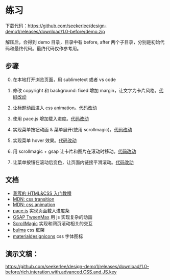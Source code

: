 # 练习
下载代码：https://github.com/seekerlee/design-demo1/releases/download/1.0-before/demo.zip

解压后，会得到 demo 目录，目录中有 before, after 两个子目录，分别是初始代码和最终代码。最终代码仅作参考用。

## 步骤
0. 在本地打开浏览页面，用 sublimetext 或者 vs code

1. 修改 copyright 和 background: fixed 增加 margin，让文字为卡片风格。[代码改动](https://github.com/seekerlee/design-demo1/commit/9ac2a64d57ea49b78c0db6703a8829176277b40a)

2. 让标题动画进入 css animation。[代码改动](https://github.com/seekerlee/design-demo1/commit/3b58ef550d03ec58fd073cb6834919446c7c8bb8)

3. 使用 pace.js 增加载入进度。[代码改动](https://github.com/seekerlee/design-demo1/commit/cec5a9c5c481be993e9fcea06bf3fd2977b94b25)

4. 实现菜单按钮动画 & 菜单展开(使用 scrollmagic)。[代码改动](https://github.com/seekerlee/design-demo1/commit/4e6bbf9de7f122a26e642151d089349f7a8e583e)

5. 实现菜单 hover 效果。[代码改动](https://github.com/seekerlee/design-demo1/commit/1111f224ab2fff1495a0f45051e8306b65bfd8e0)

6. 用 scrollmagic + gsap 让卡片和图片在滚动时移动。[代码改动](https://github.com/seekerlee/design-demo1/commit/f933aed79ee0d308f2c399065b38eceb188a7517)

7. 让菜单按钮在滚动后变色，让页面内链接平滑滚动。[代码改动](https://github.com/seekerlee/design-demo1/commit/2c48eef0634bddb8ce69ebd7fd9d54155931aed1)

## 文档
- [我写的 HTML&CSS 入门教程](http://pushi.simon1987.com/)
- [MDN: css transition](https://github.com/seekerlee/design-demo1/commit/2c48eef0634bddb8ce69ebd7fd9d54155931aed1)
- [MDN: css animation](https://developer.mozilla.org/en-US/docs/Web/CSS/CSS_Animations/Using_CSS_animations)
- [pace.js](https://github.hubspot.com/pace/docs/welcome/) 实现页面载入进度条
- [GSAP TweenMax](https://greensock.com/tweenmax) 用 js 实现复杂的动画
- [ScrollMagic](http://scrollmagic.io/) 实现和网页滚动相关的交互
- [bulma](https://bulma.io/) css 框架
- [materialdesignicons](https://materialdesignicons.com/) css 字体图标


## 演示文稿：
https://github.com/seekerlee/design-demo1/releases/download/1.0-before/rich.interation.with.advanced.CSS.and.JS.key
